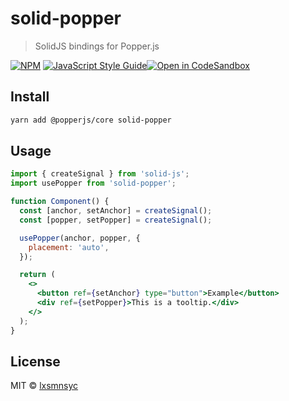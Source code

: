 # solid-popper

> SolidJS bindings for Popper.js

[![NPM](https://img.shields.io/npm/v/solid-popper.svg)](https://www.npmjs.com/package/solid-popper) [![JavaScript Style Guide](https://badgen.net/badge/code%20style/airbnb/ff5a5f?icon=airbnb)](https://github.com/airbnb/javascript)[![Open in CodeSandbox](https://img.shields.io/badge/Open%20in-CodeSandbox-blue?style=flat-square&logo=codesandbox)](https://codesandbox.io/s/github/LXSMNSYC/solid-popper/tree/main/examples/solid-popper-demo)

## Install

```bash
yarn add @popperjs/core solid-popper
```

## Usage

```jsx
import { createSignal } from 'solid-js';
import usePopper from 'solid-popper';

function Component() {
  const [anchor, setAnchor] = createSignal();
  const [popper, setPopper] = createSignal();

  usePopper(anchor, popper, {
    placement: 'auto',
  });

  return (
    <>
      <button ref={setAnchor} type="button">Example</button>
      <div ref={setPopper}>This is a tooltip.</div>
    </>
  );
}
```

## License

MIT © [lxsmnsyc](https://github.com/lxsmnsyc)
